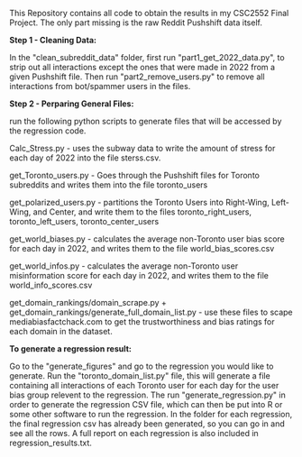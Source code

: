 This Repository contains all code to obtain the results in my CSC2552 Final Project. The only part missing is the raw Reddit Pushshift data itself.

**Step 1 - Cleaning Data:**

In the "clean_subreddit_data" folder, first run "part1_get_2022_data.py", to strip out all interactions except the ones that were made in 2022 from a given Pushshift file. Then run "part2_remove_users.py" to remove all interactions from bot/spammer users in the files.

**Step 2 - Perparing General Files:**

run the following python scripts to generate files that will be accessed by the regression code.

Calc_Stress.py - uses the subway data to write the amount of stress for each day of 2022 into the file sterss.csv.

get_Toronto_users.py - Goes through the Pushshift files for Toronto subreddits and writes them into the file toronto_users

get_polarized_users.py - partitions the Toronto Users into Right-Wing, Left-Wing, and Center, and write them to the files toronto_right_users, toronto_left_users, toronto_center_users

get_world_biases.py - calculates the average non-Toronto user bias score for each day in 2022, and writes them to the file world_bias_scores.csv

get_world_infos.py - calculates the average non-Toronto user misinformation score for each day in 2022, and writes them to the file world_info_scores.csv

get_domain_rankings/domain_scrape.py + get_domain_rankings/generate_full_domain_list.py - use these files to scape mediabiasfactchack.com to get the trustworthiness and bias ratings for each domain in the dataset.

**To generate a regression result:**

Go to the "generate_figures" and go to the regression you would like to generate. Run the "toronto_domain_list.py" file, this will generate a file containing all interactions of each Toronto user for each day for the user bias group relevent to the regression. The run "generate_regression.py" in order to generate the regression CSV file, which can then be put into R or some other software to run the regression. In the folder for each regression, the final regression csv has already been generated, so you can go in and see all the rows. A full report on each regression is also included in regression_results.txt.
